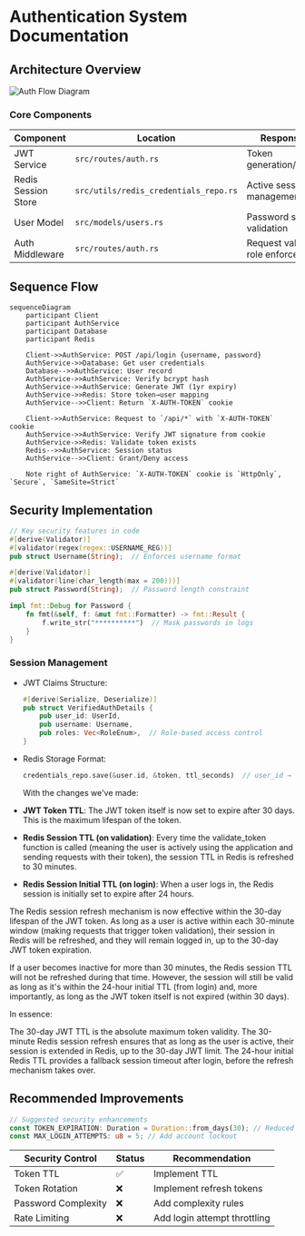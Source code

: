 # Authentication System Documentation

## Architecture Overview

![Auth Flow Diagram](diagrams/auth_flow.png)

### Core Components

| Component           | Location                              | Responsibility                        |
| ------------------- | ------------------------------------- | ------------------------------------- |
| JWT Service         | `src/routes/auth.rs`                  | Token generation/validation           |
| Redis Session Store | `src/utils/redis_credentials_repo.rs` | Active session management             |
| User Model          | `src/models/users.rs`                 | Password storage & validation         |
| Auth Middleware     | `src/routes/auth.rs`                  | Request validation & role enforcement |

## Sequence Flow

```mermaid
sequenceDiagram
    participant Client
    participant AuthService
    participant Database
    participant Redis

    Client->>AuthService: POST /api/login {username, password}
    AuthService->>Database: Get user credentials
    Database-->>AuthService: User record
    AuthService->>AuthService: Verify bcrypt hash
    AuthService->>AuthService: Generate JWT (1yr expiry)
    AuthService->>Redis: Store token→user mapping
    AuthService-->>Client: Return `X-AUTH-TOKEN` cookie

    Client->>AuthService: Request to `/api/*` with `X-AUTH-TOKEN` cookie
    AuthService->>AuthService: Verify JWT signature from cookie
    AuthService->>Redis: Validate token exists
    Redis-->>AuthService: Session status
    AuthService-->>Client: Grant/Deny access

    Note right of AuthService: `X-AUTH-TOKEN` cookie is `HttpOnly`, `Secure`, `SameSite=Strict`
```

## Security Implementation

```rust
// Key security features in code
#[derive(Validator)]
#[validator(regex(regex::USERNAME_REG))]
pub struct Username(String);  // Enforces username format

#[derive(Validator)]
#[validator(line(char_length(max = 200)))]
pub struct Password(String);  // Password length constraint

impl fmt::Debug for Password {
    fn fmt(&self, f: &mut fmt::Formatter) -> fmt::Result {
        f.write_str("**********")  // Mask passwords in logs
    }
}
```

### Session Management

- JWT Claims Structure:
  ```rust
  #[derive(Serialize, Deserialize)]
  pub struct VerifiedAuthDetails {
      pub user_id: UserId,
      pub username: Username,
      pub roles: Vec<RoleEnum>,  // Role-based access control
  }
  ```
- Redis Storage Format:

  ```rust
  credentials_repo.save(&user.id, &token, ttl_seconds)  // user_id → token mapping
  ```

  With the changes we've made:

- **JWT Token TTL**: The JWT token itself is now set to expire after 30 days. This is the maximum lifespan of the token.
- **Redis Session TTL (on validation)**: Every time the validate_token function is called (meaning the user is actively using the application and sending requests with their token), the session TTL in Redis is refreshed to 30 minutes.
- **Redis Session Initial TTL (on login)**: When a user logs in, the Redis session is initially set to expire after 24 hours.

The Redis session refresh mechanism is now effective within the 30-day lifespan of the JWT token. As long as a user is active within each 30-minute window (making requests that trigger token validation), their session in Redis will be refreshed, and they will remain logged in, up to the 30-day JWT token expiration.

If a user becomes inactive for more than 30 minutes, the Redis session TTL will not be refreshed during that time. However, the session will still be valid as long as it's within the 24-hour initial TTL (from login) and, more importantly, as long as the JWT token itself is not expired (within 30 days).

In essence:

The 30-day JWT TTL is the absolute maximum token validity.
The 30-minute Redis session refresh ensures that as long as the user is active, their session is extended in Redis, up to the 30-day JWT limit.
The 24-hour initial Redis TTL provides a fallback session timeout after login, before the refresh mechanism takes over.

## Recommended Improvements

```rust
// Suggested security enhancements
const TOKEN_EXPIRATION: Duration = Duration::from_days(30); // Reduced from 365
const MAX_LOGIN_ATTEMPTS: u8 = 5; // Add account lockout
```

| Security Control    | Status | Recommendation               |
| ------------------- | ------ | ---------------------------- |
| Token TTL           | ✅     | Implement TTL                |
| Token Rotation      | ❌     | Implement refresh tokens     |
| Password Complexity | ❌     | Add complexity rules         |
| Rate Limiting       | ❌     | Add login attempt throttling |
